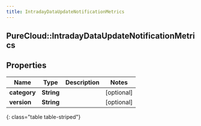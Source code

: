 ```yaml
---
title: IntradayDataUpdateNotificationMetrics
---
```

## PureCloud::IntradayDataUpdateNotificationMetrics

## Properties

|Name | Type | Description | Notes|
|------------ | ------------- | ------------- | -------------|
| **category** | **String** |  | [optional] |
| **version** | **String** |  | [optional] |
{: class="table table-striped"}


